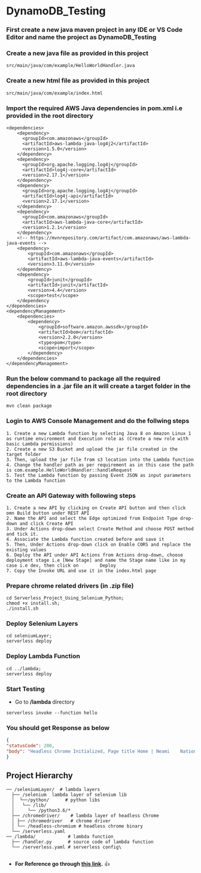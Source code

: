 # DynamoDB_Testing

### First create a new java maven project in any IDE or VS Code Editor and name the project as **DynamoDB_Testing**

### Create a new java file as provided in this project
```
src/main/java/com/example/HelloWorldHandler.java
```
### Create a new html file as provided in this project
``` 
src/main/java/com/example/index.html
```
### Import the required AWS Java dependencies in pom.xml i.e provided in the root directory
```
<dependencies>
    <dependency>
      <groupId>com.amazonaws</groupId>
      <artifactId>aws-lambda-java-log4j2</artifactId>
      <version>1.5.0</version>
    </dependency>
    <dependency>
      <groupId>org.apache.logging.log4j</groupId>
      <artifactId>log4j-core</artifactId>
      <version>2.17.1</version>
    </dependency>
    <dependency>
      <groupId>org.apache.logging.log4j</groupId>
      <artifactId>log4j-api</artifactId>
      <version>2.17.1</version>
    </dependency>
    <dependency>
      <groupId>com.amazonaws</groupId>
      <artifactId>aws-lambda-java-core</artifactId>
      <version>1.2.1</version>
    </dependency>
    <!-- https://mvnrepository.com/artifact/com.amazonaws/aws-lambda-java-events -->
    <dependency>
        <groupId>com.amazonaws</groupId>
        <artifactId>aws-lambda-java-events</artifactId>
        <version>3.11.0</version>
    </dependency>
    <dependency>
        <groupId>junit</groupId>
        <artifactId>junit</artifactId>
        <version>4.4</version>
        <scope>test</scope>
    </dependency
</dependencies>
<dependencyManagement>
    <dependencies>
        <dependency>
            <groupId>software.amazon.awssdk</groupId>
            <artifactId>bom</artifactId>
            <version>2.2.0</version>
            <type>pom</type>
            <scope>import</scope>
        </dependency>
    </dependencies>
</dependencyManagement>
```

### Run the below command to package all the required dependencies in a .jar file an it will create a target folder in the root directory
```
mvn clean package
```

### Login to AWS Console Management and do the follwing steps 

```
1. Create a new Lambda function by selecting Java 8 on Amazon Linux 1 as runtime environment and Execution role as (Create a new role with basic Lambda permissions)
2. Create a new S3 Bucket and upload the jar file created in the target folder
3. Then, upload the jar file from s3 location into the Lambda function
4. Change the handler path as per requirement as in this case the path is com.example.HelloWorldHandler::handleRequest
5. Test the Lambda function by passing Event JSON as input parameters to the Lambda function
```
### Create an API Gateway with following steps 
```
1. Create a new API by clicking on Create API button and then click omn Build button under REST API
2. Name the API and select the Edge optimized from Endpoint Type drop-down and click Create API
3. Under Actions drop-down select Create Method and choose POST method and tick it.
4. Associate the Lambda function created before and save it
5. Then, Under Actions drop-down click on Enable CORS and replace the existing values
6. Deploy the API under API Actions from Actions drop-down, choose deployment stage i.e [New Stage] and name the Stage name like in my case i.e dev, then click on        Deploy
7. Copy the Invoke URL and use it in the index.html page 
```

### Prepare chrome related drivers (in .zip file)
```
cd Serverless_Project_Using_Selenium_Python;
chmod +x install.sh;
./install.sh
```

### Deploy Selenium Layers
```
cd seleniumLayer;
serverless deploy 
```


### Deploy Lambda Function
```
cd ../lambda;
serverless deploy 
```

### Start Testing
   - Go to **/lambda** directory  

```
serverless invoke --function hello
```

### You should get Response as below

``` json
{
"statusCode": 200,
"body": "Headless Chrome Initialized, Page title Home | Neami    National"
}
```

## Project Hierarchy
```
── /seleniumLayer/  # lambda layers
  ├── /selenium  lambda layer of selenium lib
  │  └──/python/      # python libs
  │   └── /lib/    
  │     └── /python3.6/*    
  ├── /chromedriver/    # lambda layer of headless Chrome 
  │ ├── /chromedriver   # chrome driver
  │ └── /headless-chromium # headless chrome binary
  └── /serverless.yaml     
── /lambda/            # lambda function
  ├── /handler.py      # source code of lambda function 
  └── /serverless.yaml # serverless config\
  
  ```
  
- **For Reference go through [this link](https://github.com/yai333/Selenium-UI-testing-with-AWS-Lambda-Layers).** :thumbsup:

